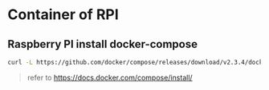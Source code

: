 # Container of RPI

## Raspberry PI  install docker-compose 

```bash
curl -L https://github.com/docker/compose/releases/download/v2.3.4/docker-compose-linux-armv7 -o /usr/local/bin/docker-compose


```
> refer to https://docs.docker.com/compose/install/

